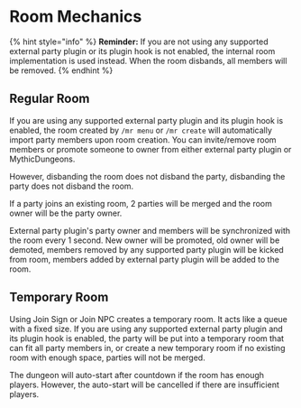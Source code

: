 # Room Mechanics

{% hint style="info" %}
**Reminder:** If you are not using any supported external party plugin or its plugin hook is not enabled, the internal room implementation is used instead. When the room disbands, all members will be removed.
{% endhint %}

## **Regular Room**

If you are using any supported external party plugin and its plugin hook is enabled, the room created by `/mr menu` or `/mr create` will automatically import party members upon room creation. You can invite/remove room members or promote someone to owner from either external party plugin or MythicDungeons.

However, disbanding the room does not disband the party, disbanding the party does not disband the room.

If a party joins an existing room, 2 parties will be merged and the room owner will be the party owner.

External party plugin's party owner and members will be synchronized with the room every 1 second. New owner will be promoted, old owner will be demoted, members removed by any supported party plugin will be kicked from room, members added by external party plugin will be added to the room.

## **Temporary Room**

Using Join Sign or Join NPC creates a temporary room. It acts like a queue with a fixed size. If you are using any supported external party plugin and its plugin hook is enabled, the party will be put into a temporary room that can fit all party members in, or create a new temporary room if no existing room with enough space, parties will not be merged.

The dungeon will auto-start after countdown if the room has enough players. However, the auto-start will be cancelled if there are insufficient players.
